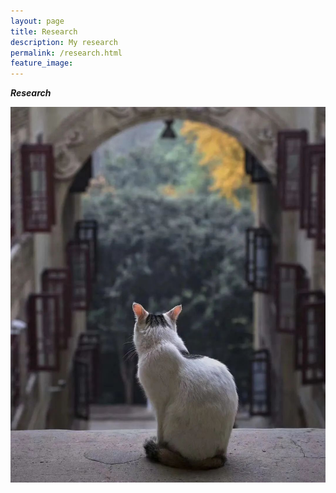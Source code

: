 ```yaml
---
layout: page
title: Research
description: My research
permalink: /research.html
feature_image: 
---
```

***Research***

![whu](images/640.jpg)
